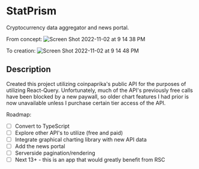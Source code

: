 # StatPrism

Cryptocurrency data aggregator and news portal.

From concept:
![Screen Shot 2022-11-02 at 9 14 38 PM](https://user-images.githubusercontent.com/77409500/199648814-e07d60de-e5cf-4d54-bd32-76b9511e3336.png)

To creation:
![Screen Shot 2022-11-02 at 9 14 48 PM](https://user-images.githubusercontent.com/77409500/199648820-6107a45a-8571-44cc-b124-65593b9da260.png)

## Description

Created this project utilizing coinpaprika's public API for the purposes of utilizing React-Query. Unfortunately, much of the API's previously free calls have been blocked by a new paywall, so older chart features I had prior is now unavailable unless I purchase certain tier access of the API.

Roadmap:

- [ ] Convert to TypeScript
- [ ] Explore other API's to utilize (free and paid)
- [ ] Integrate graphical charting library with new API data
- [ ] Add the news portal
- [ ] Serverside pagination/rendering
- [ ] Next 13+ - this is an app that would greatly benefit from RSC
